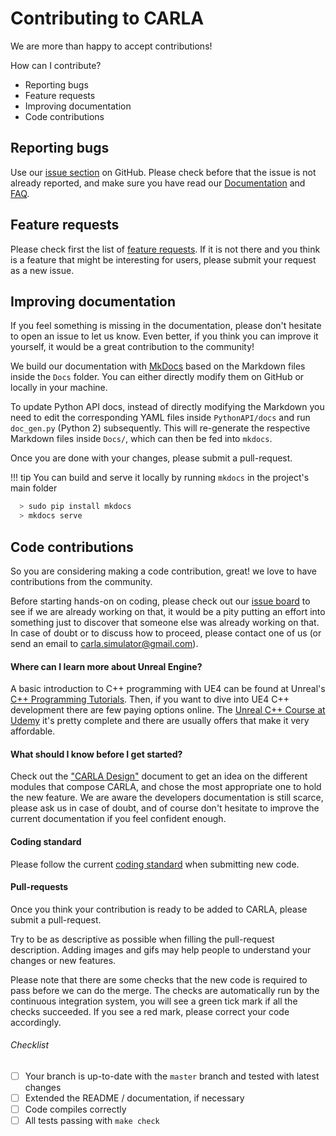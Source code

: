 Contributing to CARLA
=====================

We are more than happy to accept contributions!

How can I contribute?

  * Reporting bugs
  * Feature requests
  * Improving documentation
  * Code contributions

Reporting bugs
--------------

Use our [issue section][issueslink] on GitHub. Please check before that the
issue is not already reported, and make sure you have read our
[Documentation][docslink] and [FAQ][faqlink].

[issueslink]: https://github.com/carla-simulator/carla/issues
[docslink]: http://carla.readthedocs.io
[faqlink]: http://carla.readthedocs.io/en/latest/faq/

Feature requests
----------------

Please check first the list of [feature requests][frlink]. If it is not there
and you think is a feature that might be interesting for users, please submit
your request as a new issue.

[frlink]: https://github.com/carla-simulator/carla/issues?q=is%3Aissue+is%3Aopen+label%3A%22feature+request%22+sort%3Acomments-desc

Improving documentation
-----------------------

If you feel something is missing in the documentation, please don't hesitate to
open an issue to let us know. Even better, if you think you can improve it
yourself, it would be a great contribution to the community!

We build our documentation with [MkDocs](http://www.mkdocs.org/) based on the
Markdown files inside the `Docs` folder. You can either directly modify them on
GitHub or locally in your machine.

To update Python API docs, instead of directly modifying the Markdown you need to edit the corresponding YAML files inside `PythonAPI/docs` and run `doc_gen.py` (Python 2) subsequently. This will re-generate the respective Markdown files inside `Docs/`, which can then be fed into `mkdocs`.

Once you are done with your changes, please submit a pull-request.

!!! tip
    You can build and serve it locally by running `mkdocs` in the project's
    main folder

```sh
  > sudo pip install mkdocs
  > mkdocs serve
```

Code contributions
------------------

So you are considering making a code contribution, great! we love to have
contributions from the community.

Before starting hands-on on coding, please check out our
[issue board][issueboard] to see if we are already working on that, it would
be a pity putting an effort into something just to discover that someone else
was already working on that. In case of doubt or to discuss how to proceed,
please contact one of us (or send an email to <carla.simulator@gmail.com>).

[issueboard]: https://github.com/carla-simulator/carla/issues

#### Where can I learn more about Unreal Engine?

A basic introduction to C++ programming with UE4 can be found at Unreal's
[C++ Programming Tutorials][ue4tutorials]. Then, if you want to dive into UE4
C++ development there are few paying options online. The
[Unreal C++ Course at Udemy][ue4course] it's pretty complete and there are
usually offers that make it very affordable.

[ue4tutorials]: https://docs.unrealengine.com/latest/INT/Programming/Tutorials/
[ue4course]: https://www.udemy.com/unrealcourse/

#### What should I know before I get started?

Check out the ["CARLA Design"](index.md)<!-- @todo --> document to get an idea
on the different modules that compose CARLA, and chose the most appropriate one
to hold the new feature. We are aware the developers documentation is still
scarce, please ask us in case of doubt, and of course don't hesitate to improve
the current documentation if you feel confident enough.

#### Coding standard

Please follow the current [coding standard](coding_standard.md) when submitting
new code.

#### Pull-requests

Once you think your contribution is ready to be added to CARLA, please submit a
pull-request.

Try to be as descriptive as possible when filling the pull-request description.
Adding images and gifs may help people to understand your changes or new
features.

Please note that there are some checks that the new code is required to pass
before we can do the merge. The checks are automatically run by the continuous
integration system, you will see a green tick mark if all the checks succeeded.
If you see a red mark, please correct your code accordingly.

###### Checklist

<!--
  If you modify this list please keep it up-to-date with pull_request_template.md
-->

  - [ ] Your branch is up-to-date with the `master` branch and tested with latest changes
  - [ ] Extended the README / documentation, if necessary
  - [ ] Code compiles correctly
  - [ ] All tests passing with `make check`
